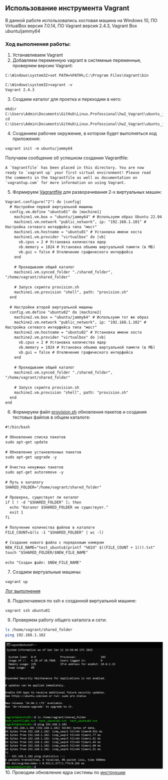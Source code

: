 ## Использование инструмента Vagrant
В данной работе использовались хостовая машина на Windows 10, ПО VirtualBox версия 7.0.14, ПО Vagrant версия 2.4.3, Vagrant Box ubuntu/jammy64
### Ход выполнения работы:
1. Устанавливаем Vagrant
2. Добавляем переменную vagrant в системные переменные, проверяем версию Vagrant:
```
C:\Windows\system32>set PATH=%PATH%;C:\Program Files\Vagrant\bin
```
```
C:\Windows\system32>vagrant -v
Vagrant 2.4.3
```
3. Создаем каталог для проетка и переходим в него:
```
mkdir C:\Users\Admin\Documents\GitHub\Linux.Professional\hw2_Vagrant\ubuntu_jammy64
cd C:\Users\Admin\Documents\GitHub\Linux.Professional\hw2_Vagrant\ubuntu_jammy64
```
4. Cозданием рабочее окружение, в котором будет выполняться код приложения:
```
vagrant init -m ubuntu/jammy64
```
Получаем сообщение об успешном создании Vagrantfile:
```
A `Vagrantfile` has been placed in this directory. You are now
ready to `vagrant up` your first virtual environment! Please read
the comments in the Vagrantfile as well as documentation on
`vagrantup.com` for more information on using Vagrant.
```
5. Формируем [Vagrantfile](ubuntu_jammy64/Vagrantfile) для разворачивания 2-х виртуальных машин:
```
Vagrant.configure("2") do |config|
  # Настройки первой виртуальной машины
  config.vm.define "ubuntu01" do |machine1|
    machine1.vm.box = "ubuntu/jammy64" # Используем образ Ubuntu 22.04
    machine1.vm.network "public_network", ip: "192.168.1.101" # Настройка сетевого интерфейса типа "мост"
    machine1.vm.hostname = "ubuntu01" # Установка имени хоста
    machine1.vm.provider "virtualbox" do |vb|
      vb.cpus = 2 # Установка количества ядер
      vb.memory = 1024 # Установка объема виртуальной памяти (в МБ)
      vb.gui = false # Отключение графического интерфейса
    end

    # Прокидываем общий каталог
    machine1.vm.synced_folder "./shared_folder", "/home/vagrant/shared_folder" 

    # Запуск скрипта provision.sh
    machine1.vm.provision "shell", path: "provision.sh"
  end

  # Настройки второй виртуальной машины
  config.vm.define "ubuntu02" do |machine2|
    machine2.vm.box = "ubuntu/jammy64" # Используем тот же образ
    machine2.vm.network "public_network", ip: "192.168.1.102" # Настройка сетевого интерфейса типа "мост"
    machine2.vm.hostname = "ubuntu02" # Установка имени хоста
    machine2.vm.provider "virtualbox" do |vb|
      vb.cpus = 2 # Установка количества ядер
      vb.memory = 1024 # Установка объема виртуальной памяти (в МБ)
      vb.gui = false # Отключение графического интерфейса
    end

    # Прокидываем общий каталог
    machine2.vm.synced_folder "./shared_folder", "/home/vagrant/shared_folder" 

    # Запуск скрипта provision.sh
    machine2.vm.provision "shell", path: "provision.sh"
  end
end
```
6. Формируем файл [provision.sh](ubuntu_jammy64/provision.sh) обновления пакетов и создания тестовых файлов в общем каталоге:
```
#!/bin/bash

# Обновление списка пакетов
sudo apt-get update

# Обновление установленных пакетов
sudo apt-get upgrade -y

# Очистка ненужных пакетов
sudo apt-get autoremove -y

# Путь к каталогу
SHARED_FOLDER="/home/vagrant/shared_folder"

# Проверка, существует ли каталог
if [ ! -d "$SHARED_FOLDER" ]; then
  echo "Каталог $SHARED_FOLDER не существует."
  exit 1
fi

# Получение количества файлов в каталоге
FILE_COUNT=$(ls -1 "$SHARED_FOLDER" | wc -l)

# Создание нового файла с порядковым номером
NEW_FILE_NAME="test_ubuntu$(printf "%02d" $((FILE_COUNT + 1))).txt"
touch "$SHARED_FOLDER/$NEW_FILE_NAME"

echo "Создан файл: $NEW_FILE_NAME"
```
7. Создаем виртуальные машины:
```
vagrant up
```
[Лог выполнения](vagrant_up.log)

8. Подключаемся по ssh к созданной виртуальной машине:
```
vagrant ssh ubuntu01
```
9. Проверяем работу общего каталога и сети:
```bash
ls /home/vagrant/shared_folder
ping 192.168.1.102
```
![](screen01.PNG)
10. Проводим обновление ядра системы по [инструкции](https://github.com/Schukinsky/Linux.Professional/tree/main/hw1_kernel%20update)

